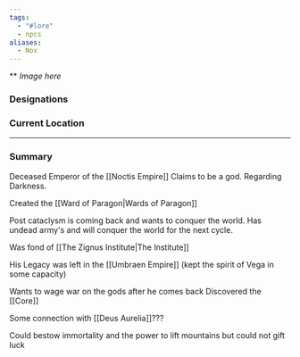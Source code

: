 ```yaml
---
tags:
  - "#lore"
  - npcs
aliases:
  - Nox
---
```

**
*Image here*

### Designations


### Current Location


___
### Summary
Deceased Emperor of the [[Noctis Empire]]
Claims to be a god. Regarding Darkness.

Created the [[Ward of Paragon|Wards of Paragon]]

Post cataclysm is coming back and wants to conquer the world. 
Has undead army's and will conquer the world for the next cycle. 

Was fond of [[The Zignus Institute|The Institute]]

His Legacy was left in the [[Umbraen Empire]] (kept the spirit of Vega in some capacity)

Wants to wage war on the gods after he comes back
Discovered the [[Core]]

Some connection with [[Deus Aurelia]]???

Could bestow immortality and the power to lift mountains but could not gift luck